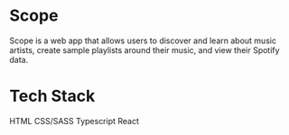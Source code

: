 # Scope
Scope is a web app that allows users to discover and learn about music artists, create sample playlists around their music, and view their Spotify data.

# Tech Stack
HTML
CSS/SASS
Typescript
React

